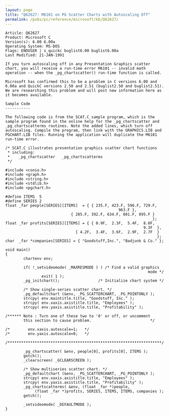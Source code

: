 ```yaml
---
layout: page
title: "Q62627: M6101 on PG Scatter Charts with Autoscaling Off"
permalink: /pubs/pc/reference/microsoft/kb/Q62627/
---
```


	Article: Q62627
	Product: Microsoft C
	Version(s): 6.00 6.00a
	Operating System: MS-DOS
	Flags: ENDUSER | s_quickc buglist6.00 buglist6.00a
	Last Modified: 21-JAN-1991
	
	If you turn autoscaling off in any Presentation Graphics scatter
	chart, you will receive a run-time error M6101 -- invalid math
	operation -- when the _pg_chartscatter() run-time function is called.
	
	Microsoft has confirmed this to be a problem in C versions 6.00 and
	6.00a and QuickC versions 2.50 and 2.51 (buglist2.50 and buglist2.51).
	We are researching this problem and will post new information here as
	it becomes available.
	
	Sample Code
	-----------
	
	The following code is from the SCAT.C sample program, which is the
	sample program found in the online help for the _pg_chartscatter and
	_pg_chartscatterms routines. Note the added lines, which turn off
	autoscaling. Compile the program, then link with the GRAPHICS.LIB and
	PGCHART.LIB files. Running the application will duplicate the M6101
	run-time error.
	
	/* SCAT.C illustrates presentation graphics scatter chart functions
	 * including:
	 *    _pg_chartscatter   _pg_chartscatterms
	 */
	
	#include <conio.h>
	#include <graph.h>
	#include <string.h>
	#include <stdlib.h>
	#include <pgchart.h>
	
	#define ITEMS  5
	#define SERIES 2
	float _far people[SERIES][ITEMS]  = { { 235.F, 423.F, 596.F, 729.F,
	                                                  963.F },
	                             { 285.F, 392.F, 634.F, 801.F, 895.F }
	                                                                 };
	float _far profits[SERIES][ITEMS] = { { 0.9F,  2.3F,  5.4F,  8.0F,
	                                                             9.3F  },
	                               { 4.2F,  3.4F,  3.6F,  2.9F,  2.7F  }
	                                                                   };
	char  _far *companies[SERIES] = { "Goodstuff,Inc.", "Badjunk & Co." };
	
	void main()
	{
	        chartenv env;
	
	        if( !_setvideomode( _MAXRESMODE ) ) /* Find a valid graphics
	                                                               mode */
	                exit( 1 );
	        _pg_initchart();                 /* Initialize chart system */
	
	        /* Show single-series scatter chart. */
	        _pg_defaultchart (&env, _PG_SCATTERCHART, _PG_POINTONLY );
	        strcpy( env.maintitle.title, "Goodstuff, Inc." );
	        strcpy( env.xaxis.axistitle.title, "Employees" );
	        strcpy( env.yaxis.axistitle.title, "Profitability" );
	
	/****** Note : Turn one of these two to '0' or off, or uncomment
	        this section to cause problem.                          */
	
	/*        env.xaxis.autoscale=1;   */
	/*        env.yaxis.autoscale=0;   */
	
	/********************************************************************/
	
	        _pg_chartscatter( &env, people[0], profits[0], ITEMS );
	        getch();
	        _clearscreen( _GCLEARSCREEN );
	
	        /* Show multiseries scatter chart. */
	        _pg_defaultchart (&env, _PG_SCATTERCHART, _PG_POINTONLY );
	        strcpy( env.xaxis.axistitle.title, "Employees" );
	        strcpy( env.yaxis.axistitle.title, "Profitability" );
	        _pg_chartscatterms( &env, (float _far *)people,
	             (float _far *)profits, SERIES, ITEMS, ITEMS, companies );
	        getch();
	
	        _setvideomode( _DEFAULTMODE );
	}
